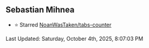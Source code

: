 <h2>Sebastian Mihnea</h2>

<!--RECENT_ACTIVITY:start-->
- ⭐ Starred [NoanWasTaken/tabs-counter](https://github.com/NoanWasTaken/tabs-counter)<br>
<!--RECENT_ACTIVITY:end-->
<!--RECENT_ACTIVITY:last_update-->
Last Updated: Saturday, October 4th, 2025, 8:07:03 PM
<!--RECENT_ACTIVITY:last_update_end-->

<!---LOL-STATS-START-HERE--->
<!---LOL-STATS-END-HERE--->
